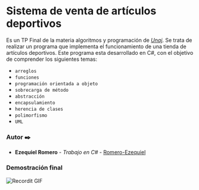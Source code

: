 # Sistema de venta de artículos deportivos 

Es un TP Final de la materia algoritmos y programación de _[Unaj](https://www.unaj.edu.ar/)_. Se trata de realizar un programa que implementa el funcionamiento de una tienda de artículos deportivos. Este programa esta desarrollado en C#, con el objetivo de comprender los siguientes temas: 

* `arreglos`
* `funciones`
* `programación orientada a objeto`
* `sobrecarga de método`
* `abstracción`
* `encapsulamiento`
* `herencia de clases`
* `polimorfismo`
* `UML`

### Autor ✒️

* **Ezequiel Romero** - *Trabajo en C#* - [Romero-Ezequiel](https://github.com/Romero-Ezequiel)

### Demostración final 
![Recordit GIF](http://g.recordit.co/I9Eno3hsXb.gif)



















